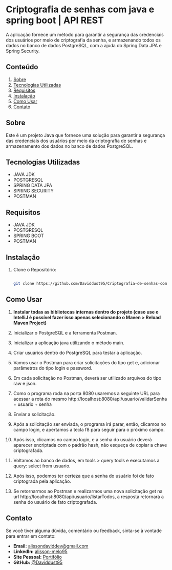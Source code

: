 # Criptografia de senhas com java e spring boot | API REST


<justify>
A aplicação fornece um método para garantir a segurança das credenciais dos usuários por meio de criptografia
da senha, e armazenando todos os dados no banco de dados PostgreSQL, com a ajuda do Spring Data JPA e 
Spring Security.
</justify>

## Conteúdo

1. [Sobre](#sobre)
2. [Tecnologias Utilizadas](#tecnologias-utilizadas)
3. [Requisitos](#requisitos)
4. [Instalação](#instalação)
5. [Como Usar](#como-usar)
6. [Contato](#contato)

## Sobre
<justify>
Este é um projeto Java que fornece uma solução para garantir a segurança das credenciais dos usuários por meio da criptografia de senhas e armazenamento dos dados no banco de dados PostgreSQL.
<justify>

## Tecnologias Utilizadas

- JAVA JDK
- POSTGRESQL
- SPRING DATA JPA
- SPRING SECURITY
- POSTMAN

## Requisitos

   - JAVA JDK
   - POSTGRESQL
   - SPRING BOOT
   - POSTMAN

## Instalação

1. Clone o Repositório:
   ```bash
   
   git clone https://github.com/Daviddust95/Criptografia-de-senhas-com-java-spring-boot-api-rest.git

 ## Como Usar
 
1. **Instalar todas as bibliotecas internas dentro do projeto (caso use o IntelliJ é possível fazer isso apenas selecionando o Maven > Reload Maven Project)**

2. Inicializar o PostgreSQL e a ferramenta Postman.

3. Inicializar a aplicação java utilizando o método main.

4. Criar usuários dentro do PostgreSQL para testar a aplicação.

5. Vamos usar o Postman para criar solicitações do tipo get e, adicionar parâmetros do tipo login e password.

6. Em cada solicitação no Postman, deverá ser utilizado arquivos do tipo raw e json.

7. Como o programa roda na porta 8080 usaremos a seguinte URL para acessar a rota do mesmo http://localhost:8080/api/usuario/validarSenha + usuario + senha

8.  Enviar a solicitação.

9.  Após a solicitação ser enviada, o programa irá parar, então, clicamos no campo login, e apertamos a tecla f8 para seguir para o próximo campo.

10.  Após isso, clicamos no campo login, e a senha do usuário deverá aparecer encriptada com o padrão hash, não esqueça de copiar a chave criptografada.

11.  Voltamos ao banco de dados, em tools > query tools e executamos a query: select from usuario.

12.  Após isso, podemos ter certeza que a senha do usuário foi de fato criptograda pela aplicação.

13.  Se retornarmos ao Postman e realizarmos uma nova solicitação get na url http://localhost:8080/api/usuario/listarTodos, a resposta retornará a senha do usuário de fato criptografada.

## Contato
Se você tiver alguma dúvida, comentário ou feedback, sinta-se à vontade para entrar em contato:

- **Email:** alissondaviddev@gmail.com
- **LinkedIn:** [alisson-melo95](https://www.linkedin.com/in/alisson-melo95/) 
- **Site Pessoal:** [Portifólio](https://alissondev.tech)
- **GitHub:** [@Daviddust95](https://github.com/Daviddust95)

